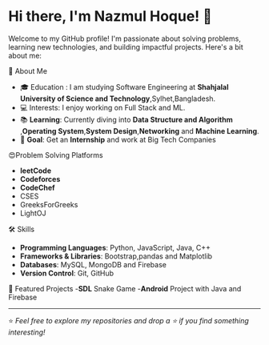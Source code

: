 # Hi there, I'm Nazmul Hoque! 👋



 Welcome to my GitHub profile! I'm passionate about solving problems, learning new technologies, and building impactful projects. Here's a bit about me:

🚀 About Me
- 🎓 Education : I am studying Software Engineering at **Shahjalal University of Science and Technology**,Sylhet,Bangladesh.
- 💻 Interests: I enjoy working on Full Stack and  ML.
- 📚 **Learning**: Currently diving into **Data Structure and Algorithm** ,**Operating System**,**System Design**,**Networking** and  **Machine Learning**.
- 🎯 **Goal**: Get an **Internship** and work at Big Tech Companies
  
😍Problem Solving Platforms
- **leetCode** 
- **Codeforces** 
- **CodeChef**
- CSES
- GreeksForGreeks
- LightOJ
  
🛠️ Skills
- **Programming Languages**: Python, JavaScript, Java, C++
- **Frameworks & Libraries**: Bootstrap,pandas and Matplotlib
- **Databases**: MySQL,  MongoDB and Firebase
- **Version Control**: Git, GitHub

🌟 Featured Projects
 -**SDL** Snake Game
 -**Android** Project with Java and Firebase

---

⭐️ *Feel free to explore my repositories and drop a ⭐️ if you find something interesting!*
